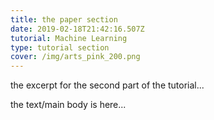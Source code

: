 ```yaml
---
title: the paper section
date: 2019-02-18T21:42:16.507Z
tutorial: Machine Learning
type: tutorial section
cover: /img/arts_pink_200.png
---
```


the excerpt for the second part of the tutorial...

<!-- end -->
<!-- of excerpt -->

the text/main body is here...